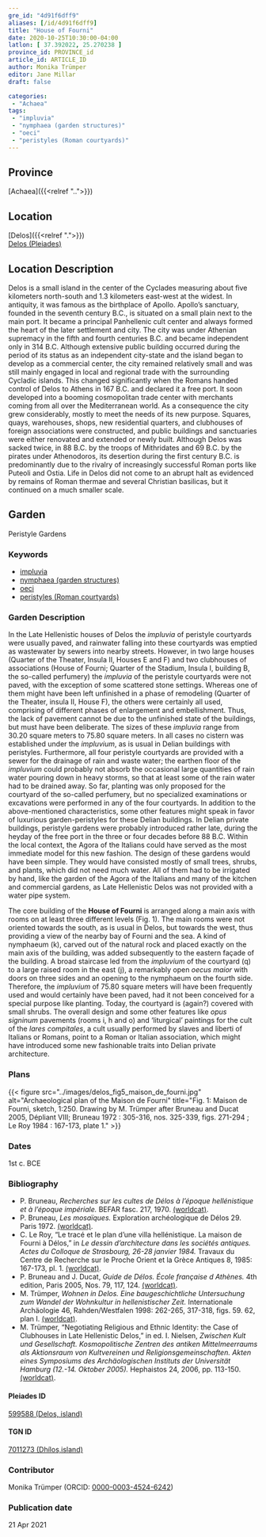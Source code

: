 ```yaml
---
gre_id: "4d91f6dff9"
aliases: [/id/4d91f6dff9]
title: "House of Fourni"
date: 2020-10-25T10:30:00-04:00
latlon: [ 37.392022, 25.270238 ]
province_id: PROVINCE_id
article_id: ARTICLE_ID
author: Monika Trümper
editor: Jane Millar
draft: false

categories:
 - "Achaea"
tags:
 - "impluvia"
 - "nymphaea (garden structures)"
 - "oeci"
 - "peristyles (Roman courtyards)"
---
```


## Province
[Achaea]({{<relref "..">}})

## Location
[Delos]({{<relref ".">}}) \
[Delos (Pleiades)](https://pleiades.stoa.org/places/599588)

## Location Description
Delos is a small island in the center of the Cyclades measuring about five kilometers north-south and 1.3 kilometers east-west at the widest.  In antiquity, it was famous as the birthplace of Apollo. Apollo’s sanctuary, founded in the seventh century B.C., is situated on a small plain next to the main port. It became a principal Panhellenic cult center and always formed the heart of the later settlement and city. The city was under Athenian supremacy in the fifth and fourth centuries B.C. and became independent only in 314 B.C. Although extensive public building occurred during the period of its status as an independent city-state and the island began to develop as a commercial center, the city remained relatively small and was still mainly engaged in local and regional trade with the surrounding Cycladic islands. This changed significantly when the Romans handed control of Delos to Athens in 167 B.C. and declared it a free port. It soon developed into a booming cosmopolitan trade center with merchants coming from all over the Mediterranean world. As a consequence the city grew considerably, mostly to meet the needs of its new purpose. Squares, quays, warehouses, shops, new residential quarters, and clubhouses of foreign associations were constructed, and public buildings and sanctuaries were either renovated and extended or newly built. Although Delos was sacked twice, in 88 B.C. by the troops of Mithridates and 69 B.C. by the pirates under Athenodoros, its desertion during the first century B.C. is predominantly due to the rivalry of increasingly successful Roman ports like Puteoli and Ostia. Life in Delos did not come to an abrupt halt as evidenced by remains of Roman thermae and several Christian basilicas, but it continued on a much smaller scale.

## Garden
Peristyle Gardens

### Keywords
- [impluvia](http://vocab.getty.edu/page/aat/300129867)
- [nymphaea (garden structures)](http://vocab.getty.edu/page/aat/300006809)
- [oeci](http://vocab.getty.edu/page/aat/300080791)
- [peristyles (Roman courtyards)](http://vocab.getty.edu/page/aat/300080971)

### Garden Description
In the Late Hellenistic houses of Delos the *impluvia* of peristyle courtyards were usually paved, and rainwater falling into these courtyards was emptied as wastewater by sewers into nearby streets. However, in two large houses (Quarter of the Theater, Insula II, Houses E and F) and two clubhouses of associations (House of Fourni; Quarter of the Stadium, Insula I, building B, the so-called perfumery) the *impluvia* of the peristyle courtyards were not paved, with the exception of some scattered stone settings. Whereas one of them might have been left unfinished in a phase of remodeling (Quarter of the Theater, insula II, House F), the others were certainly all used, comprising of different phases of enlargement and embellishment. Thus, the lack of pavement cannot be due to the unfinished state of the buildings, but must have been deliberate. The sizes of these *impluvia* range from 30.20 square meters to 75.80 square meters. In all cases no cistern was established under the *impluvium*, as is usual in Delian buildings with peristyles. Furthermore, all four peristyle courtyards are provided with a sewer for the drainage of rain and waste water; the earthen floor of the *impluvium* could probably not absorb the occasional large quantities of rain water pouring down in heavy storms, so that at least some of the rain water had to be drained away. So far, planting was only proposed for the courtyard of the so-called perfumery, but no specialized examinations or excavations were performed in any of the four courtyards. In addition to the above-mentioned characteristics, some other features might speak in favor of luxurious garden-peristyles for these Delian buildings. In Delian private buildings, peristyle gardens were probably introduced rather late, during the heyday of the free port in the three or four decades before 88 B.C. Within the local context, the Agora of the Italians could have served as the most immediate model for this new fashion. The design of these gardens would have been simple. They would have consisted mostly of small trees, shrubs, and plants, which did not need much water. All of them had to be irrigated by hand, like the garden of the Agora of the Italians and many of the kitchen and commercial gardens, as Late Hellenistic Delos was not provided with a water pipe system.

The core building of the **House of Fourni** is arranged along a main axis with rooms on at least three different levels (Fig. 1). The main rooms were not oriented towards the south, as is usual in Delos, but towards the west, thus providing a view of the nearby bay of Fourni and the sea. A kind of nymphaeum (k), carved out of the natural rock and placed exactly on the main axis of the building, was added subsequently to the eastern façade of the building. A broad staircase led from the *impluvium* of the courtyard (q) to a large raised room in the east (j), a remarkably open *oecus maior* with doors on three sides and an opening to the nymphaeum on the fourth side. Therefore, the *impluvium* of 75.80 square meters will have been frequently used and would certainly have been paved, had it not been conceived for a special purpose like planting. Today, the courtyard is (again?) covered with small shrubs. The overall design and some other features like *opus signinum* pavements (rooms i, h and o) and ‘liturgical’ paintings for the cult of the *lares compitales*, a cult usually performed by slaves and liberti of Italians or Romans, point to a Roman or Italian association, which might have introduced some new fashionable traits into Delian private architecture.

<!--
### Maps
{{< figure src="IMG_URL" alt="ALT_TEXT" title="CAPTION" >}}
-->

### Plans
{{< figure src="../images/delos_fig5_maison_de_fourni.jpg" alt="Archaeological plan of the Maison de Fourni" title="Fig. 1:  Maison de Fourni, sketch, 1:250. Drawing by M. Trümper after Bruneau and Ducat 2005, Dépliant VIII; Bruneau 1972 : 305-316, nos. 325-339, figs. 271-294 ; Le Roy 1984 : 167-173, plate 1." >}}

<!-- ### Images
{{< figure src="../images/delos_fig8_perfumery.jpg" alt="Photo of the building identified as a perfumery, showing foundations and remaining walls." title="Fig. 4: ‘Perfumery,’ Quarter of the Stadium, Insula I, building B, overview from southeast. Photo courtesy of M. Trümper." >}}

{{< figure src="../images/delos_fig9_theat_quart_ii_house_e.jpg" alt="Photo of courtyard inside house E" title="Fig. 5:  Quarter of the Theater, insula II, house E, overview of the courtyard from southwest. Photo courtesy of M. Trümper." >}}

{{< figure src="../images/delos_fig10_theat_quart_house_f.jpg" alt="Photo of courtyard inside house F" title="Fig. 6:  Quarter of the Theater, Insula II, house F, overview of the courtyard from southwest. Photo courtesy of M. Trümper." >}} -->

### Dates
1st c. BCE

### Bibliography
- P. Bruneau, *Recherches sur les cultes de Délos à l’époque hellénistique et à l’époque impériale.* BEFAR fasc. 217, 1970. [(worldcat)](http://www.worldcat.org/oclc/2349270).
- P. Bruneau, *Les mosaïques.* Exploration archéologique de Délos 29. Paris 1972. [(worldcat)](http://www.worldcat.org/oclc/602911335).
- C. Le Roy, “Le tracé et le plan d’une villa hellénistique. La maison de Fourni à Délos,” in *Le dessin d’architecture dans les sociétés antiques. Actes du Colloque de Strasbourg, 26-28 janvier 1984.* Travaux du Centre de Recherche sur le Proche Orient et la Grèce Antiques 8, 1985: 167-173, pl. 1. [(worldcat)](http://www.worldcat.org/oclc/185422654).
- P. Bruneau and J. Ducat, *Guide de Délos. École française d Athènes.* 4th edition, Paris 2005, Nos. 79, 117, 124. [(worldcat)](http://www.worldcat.org/oclc/884638358).
- M. Trümper, *Wohnen in Delos. Eine baugeschichtliche Untersuchung zum Wandel der Wohnkultur in hellenistischer Zeit.* Internationale Archäologie 46, Rahden/Westfalen 1998: 262-265, 317-318, figs. 59. 62, plan I. [(worldcat)](http://www.worldcat.org/oclc/722868070).
- M. Trümper, “Negotiating Religious and Ethnic Identity: the Case of Clubhouses in Late Hellenistic Delos,” in ed. I. Nielsen, *Zwischen Kult und Gesellschaft. Kosmopolitische Zentren des antiken Mittelmeerraums als Aktionsraum von Kultvereinen und Religionsgemeinschaften. Akten eines Symposiums des Archäologischen Instituts der Universität Hamburg (12.-14. Oktober 2005).* Hephaistos 24, 2006, pp. 113-150. [(worldcat)](http://www.worldcat.org/oclc/233697152).


<!--#### Periodo ID-->

<!-- [PERIODO_ID](https://pleiades.stoa.org/places/PLEIADES_ID) -->

#### Pleiades ID
[599588 (Delos, island)](https://pleiades.stoa.org/places/599588)

#### TGN ID
[7011273 (Dhílos,island)](http://vocab.getty.edu/page/tgn/7011273)

### Contributor
Monika Trümper (ORCID: [0000-0003-4524-6242](https://orcid.org/0000-0003-4524-6242))

### Publication date

21 Apr 2021

<!--### Related articles-->

<!-- Links to other related articles. Leave blank for now -->
